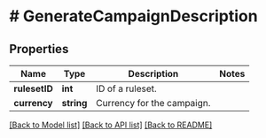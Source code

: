 # # GenerateCampaignDescription

## Properties

Name | Type | Description | Notes
------------ | ------------- | ------------- | -------------
**rulesetID** | **int** | ID of a ruleset. | 
**currency** | **string** | Currency for the campaign. | 

[[Back to Model list]](../../README.md#documentation-for-models) [[Back to API list]](../../README.md#documentation-for-api-endpoints) [[Back to README]](../../README.md)


